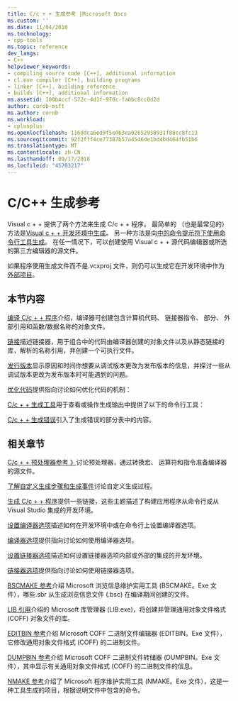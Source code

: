```yaml
---
title: C/c + + 生成参考 |Microsoft Docs
ms.custom: ''
ms.date: 11/04/2016
ms.technology:
- cpp-tools
ms.topic: reference
dev_langs:
- C++
helpviewer_keywords:
- compiling source code [C++], additional information
- cl.exe compiler [C++], building programs
- linker [C++], building reference
- builds [C++], additional information
ms.assetid: 100b4ccf-572c-4d1f-970c-fa0bc0cc0d2d
author: corob-msft
ms.author: corob
ms.workload:
- cplusplus
ms.openlocfilehash: 116ddca6ed9f5e0b3ea02652958931f88cc8fc13
ms.sourcegitcommit: 92f2fff4ce77387b57a4546de1bd4bd464fb51b6
ms.translationtype: MT
ms.contentlocale: zh-CN
ms.lasthandoff: 09/17/2018
ms.locfileid: "45703217"
---
```

# <a name="cc-building-reference"></a>C/C++ 生成参考

Visual c + + 提供了两个方法来生成 C/c + + 程序。 最简单的 （也是最常见的） 方法是[Visual c + + 开发环境中生成](../../ide/building-cpp-projects-in-visual-studio.md)。 另一种方法是向[中的命令提示符下使用命令行工具生成](../../build/building-on-the-command-line.md)。 在任一情况下，可以创建使用 Visual c + + 源代码编辑器或所选的第三方编辑器的源文件。

如果程序使用生成文件而不是.vcxproj 文件，则仍可以生成它在开发环境中作为[外部项目](../../ide/building-external-projects.md)。

## <a name="in-this-section"></a>本节内容

[编译 C/c + + 程序](../../build/reference/compiling-a-c-cpp-program.md)介绍，编译器可创建包含计算机代码、 链接器指令、 部分、 外部引用和函数/数据名称的对象文件。

[链接](../../build/reference/linking.md)描述链接器，用于组合中的代码由编译器创建的对象文件以及从静态链接的库，解析的名称引用，并创建一个可执行文件。

[发行版本](../../build/reference/release-builds.md)显示原因和时间你想要从调试版本更改为发布版本的信息，并探讨一些从调试版本更改为发布版本时可能遇到的问题。

[优化代码](../../build/reference/optimizing-your-code.md)提供指向讨论如何优化代码的机制：

[C/c + + 生成工具](../../build/reference/c-cpp-build-tools.md)用于查看或操作生成输出中提供了以下的命令行工具：

[C/c + + 生成错误](../../error-messages/compiler-errors-1/c-cpp-build-errors.md)引入了生成错误的部分表中的内容。

## <a name="related-sections"></a>相关章节

[C/c + + 预处理器参考 》](../../preprocessor/c-cpp-preprocessor-reference.md)讨论预处理器，通过转换宏、 运算符和指令准备编译器的源文件。

[了解自定义生成步骤和生成事件](../../ide/understanding-custom-build-steps-and-build-events.md)讨论自定义生成过程。

[生成 C/c + + 程序](../../build/building-c-cpp-programs.md)提供一些链接，这些主题描述了构建应用程序从命令行或从 Visual Studio 集成的开发环境。

[设置编译器选项](../../build/reference/setting-compiler-options.md)描述如何在开发环境中或在命令行上设置编译器选项。

[编译器选项](../../build/reference/compiler-options.md)提供指向讨论如何使用编译器选项。

[设置链接器选项](../../build/reference/setting-linker-options.md)描述如何设置链接器选项内部或外部的集成的开发环境。

[链接器选项](../../build/reference/linker-options.md)提供指向讨论如何使用链接器选项。

[BSCMAKE 参考](../../build/reference/bscmake-reference.md)介绍 Microsoft 浏览信息维护实用工具 (BSCMAKE。Exe 文件），哪些.sbr 从生成浏览信息文件 (.bsc) 在编译期间创建的文件。

[LIB 引用](../../build/reference/lib-reference.md)介绍的 Microsoft 库管理器 (LIB.exe)，将创建并管理通用对象文件格式 (COFF) 对象文件的库。

[EDITBIN 参考](../../build/reference/editbin-reference.md)介绍 Microsoft COFF 二进制文件编辑器 (EDITBIN。Exe 文件），它修改通用对象文件格式 (COFF) 的二进制文件。

[DUMPBIN 参考](../../build/reference/dumpbin-reference.md)介绍 Microsoft COFF 二进制文件转储器 (DUMPBIN。Exe 文件），其中显示有关通用对象文件格式 (COFF) 的二进制文件的信息。

[NMAKE 参考](../../build/nmake-reference.md)介绍了 Microsoft 程序维护实用工具 (NMAKE。Exe 文件），这是一种工具生成的项目，根据说明文件中包含的命令。